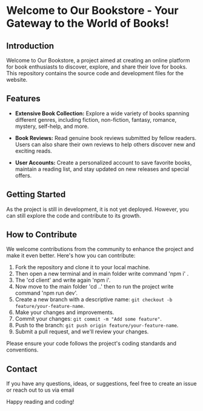# Welcome to Our Bookstore - Your Gateway to the World of Books!


## Introduction

Welcome to Our Bookstore, a project aimed at creating an online platform for book enthusiasts to discover, explore, and share their love for books. This repository contains the source code and development files for the website.

## Features

- **Extensive Book Collection:** Explore a wide variety of books spanning different genres, including fiction, non-fiction, fantasy, romance, mystery, self-help, and more.

- **Book Reviews:** Read genuine book reviews submitted by fellow readers. Users can also share their own reviews to help others discover new and exciting reads.

- **User Accounts:** Create a personalized account to save favorite books, maintain a reading list, and stay updated on new releases and special offers.

## Getting Started

As the project is still in development, it is not yet deployed. However, you can still explore the code and contribute to its growth.

## How to Contribute

We welcome contributions from the community to enhance the project and make it even better. Here's how you can contribute:

1. Fork the repository and clone it to your local machine.
2. Then open a new terminal and in main folder write command 'npm i' .
3. The 'cd client' and write again 'npm i'.
4. Now move to the main folder 'cd ..' then to run the project write command 'npm run dev'. 
5. Create a new branch with a descriptive name: `git checkout -b feature/your-feature-name`.
6. Make your changes and improvements.
7. Commit your changes: `git commit -m "Add some feature"`.
8. Push to the branch: `git push origin feature/your-feature-name`.
9. Submit a pull request, and we'll review your changes.

Please ensure your code follows the project's coding standards and conventions.

## Contact

If you have any questions, ideas, or suggestions, feel free to create an issue or reach out to us via email 

Happy reading and coding!
